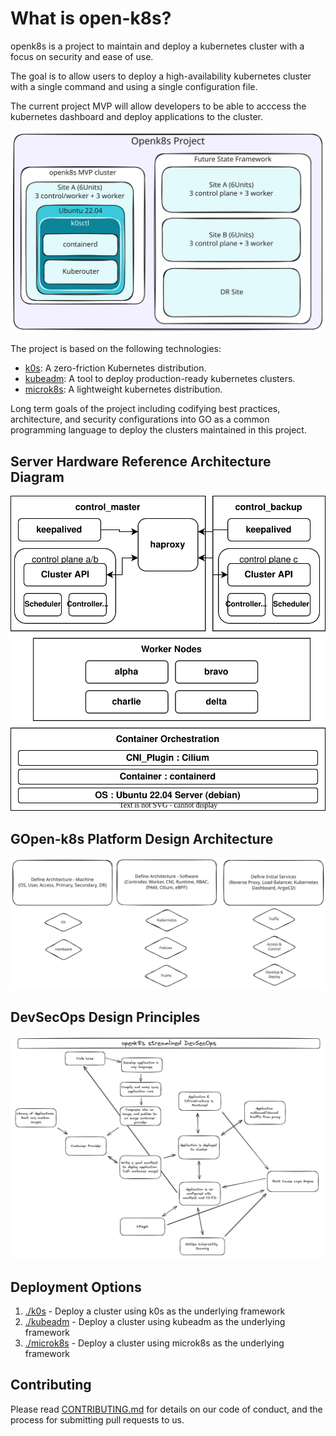 # What is open-k8s?

openk8s is a project to maintain and deploy a kubernetes cluster with a focus on security and ease of use.

The goal is to allow users to deploy a high-availability kubernetes cluster with a single command and using a single configuration file.

The current project MVP will allow developers to be able to acccess the kubernetes dashboard and deploy applications to the cluster.

![openk8s MVP Design and Future State Concept](.images/openk8s_concept.svg)

The project is based on the following technologies:
- [k0s](https://k0sproject.io/): A zero-friction Kubernetes distribution.
- [kubeadm](https://kubernetes.io/docs/setup/production-environment/tools/kubeadm/): A tool to deploy production-ready kubernetes clusters.
- [microk8s](https://microk8s.io/): A lightweight kubernetes distribution.

Long term goals of the project including codifying best practices, architecture, and security configurations into GO as a common programming language to deploy the clusters maintained in this project.

## Server Hardware Reference Architecture Diagram

![Testing Hardware Reference Architecture](.images/kube-one.svg)

## GOpen-k8s Platform Design Architecture

![Software Design Architecture](.images/gopenk8s.svg)

## DevSecOps Design Principles

![DevSecOps Design Principles](.images/devsecops-design.png)

## Deployment Options

1. [./k0s](./k0s) - Deploy a cluster using k0s as the underlying framework
2. [./kubeadm](./kubeadm) - Deploy a cluster using kubeadm as the underlying framework
3. [./microk8s](./microk8s) - Deploy a cluster using microk8s as the underlying framework

## Contributing

Please read [CONTRIBUTING.md](./CONTRIBUTING.md) for details on our code of conduct, and the process for submitting pull requests to us.
